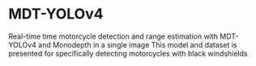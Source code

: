 # MDT-YOLOv4
Real-time time motorcycle detection and range estimation with MDT-YOLOv4 and Monodepth in a single image 
This model and dataset is presented for specifically detecting motorcycles with black windshields
